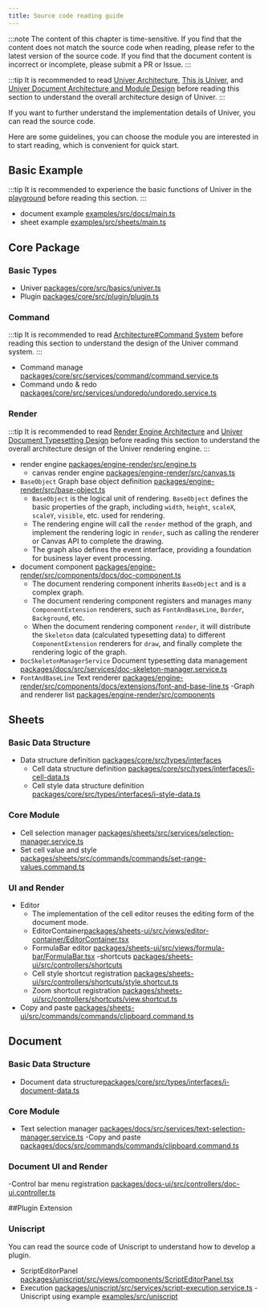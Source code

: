 ```yaml
---
title: Source code reading guide
---
```


:::note
The content of this chapter is time-sensitive. If you find that the content does not match the source code when reading, please refer to the latest version of the source code. If you find that the document content is incorrect or incomplete, please submit a PR or Issue.
:::

:::tip
It is recommended to read [Univer Architecture](/en-us/guides/architecture/architecture/), [This is Univer](/en-us/blog/this-is-univer), and [Univer Document Architecture and Module Design](/en-us/blog/univer-doc-architecture) before reading this section to understand the overall architecture design of Univer.
:::

If you want to further understand the implementation details of Univer, you can read the source code.

Here are some guidelines, you can choose the module you are interested in to start reading, which is convenient for quick start.

## Basic Example

:::tip
It is recommended to experience the basic functions of Univer in the [playground](/en-us/playground) before reading this section.
:::

- document example [examples/src/docs/main.ts](https://github.com/dream-num/univer/blob/dev/examples/src/docs/main.ts)
- sheet example [examples/src/sheets/main.ts](https://github.com/dream-num/univer/blob/dev/examples/src/sheets/main.ts)

## Core Package

### Basic Types

- Univer [packages/core/src/basics/univer.ts](https://github.com/dream-num/univer/blob/dev/packages/core/src/basics/univer.ts)
- Plugin [packages/core/src/plugin/plugin.ts](https://github.com/dream-num/univer/blob/dev/packages/core/src/plugin/plugin.ts)

### Command

:::tip
It is recommended to read [Architecture#Command System](/en-us/guides/architecture/architecture/#command-system) before reading this section to understand the design of the Univer command system.
:::

- Command manage [packages/core/src/services/command/command.service.ts](https://github.com/dream-num/univer/blob/dev/packages/core/src/services/command/command.service.ts)
- Command undo & redo [packages/core/src/services/undoredo/undoredo.service.ts](https://github.com/github/dream-num/univer/blob/dev/packages/core/src/services/undoredo/undoredo.service.ts)

### Render

:::tip
It is recommended to read [Render Engine Architecture](/en-us/guides/architecture/renderer/) and [Univer Document Typesetting Design](/en-us/blog/doc-typesetting-design) before reading this section to understand the overall architecture design of the Univer rendering engine.
:::

- render engine [packages/engine-render/src/engine.ts](https://github.com/dream-num/univer/blob/dev/packages/engine-render/src/engine.ts)
  - canvas render engine [packages/engine-render/src/canvas.ts](https://github.com/dream-num/univer/blob/dev/packages/engine-render/src/canvas.ts)
- `BaseObject` Graph base object definition [packages/engine-render/src/base-object.ts](https://github.com/dream-num/univer/blob/dev/packages/engine-render/src/base-object.ts)
  - `BaseObject` is the logical unit of rendering. `BaseObject` defines the basic properties of the graph, including `width`, `height`, `scaleX`, `scaleY`, `visible`, etc. used for rendering.
  - The rendering engine will call the `render` method of the graph, and implement the rendering logic in `render`, such as calling the renderer or Canvas API to complete the drawing.
  - The graph also defines the event interface, providing a foundation for business layer event processing.
- document component [packages/engine-render/src/components/docs/doc-component.ts](https://github.com/dream-num/univer/blob/dev/packages/engine-render/src/components/docs/doc-component.ts)
  - The document rendering component inherits `BaseObject` and is a complex graph.
  - The document rendering component registers and manages many `ComponentExtension` renderers, such as `FontAndBaseLine`, `Border`, `Background`, etc.
  - When the document rendering component `render`, it will distribute the `Skeleton` data (calculated typesetting data) to different `ComponentExtension` renderers for `draw`, and finally complete the rendering logic of the graph.
- `DocSkeletonManagerService` Document typesetting data management [packages/docs/src/services/doc-skeleton-manager.service.ts](https://github.com/dream-num/univer/blob/dev/packages/docs/src/services/doc-skeleton-manager.service.ts)
- `FontAndBaseLine` Text renderer [packages/engine-render/src/components/docs/extensions/font-and-base-line.ts](https://github.com/dream-num/univer/blob/dev/packages/engine-render/src/components/docs/extensions/font-and-base-line.ts)
-Graph and renderer list [packages/engine-render/src/components](https://github.com/dream-num/univer/blob/dev/packages/engine-render/src/components)

## Sheets

### Basic Data Structure

- Data structure definition [packages/core/src/types/interfaces](https://github.com/dream-num/univer/blob/dev/packages/core/src/types/interfaces)
  - Cell data structure definition [packages/core/src/types/interfaces/i-cell-data.ts](https://github.com/dream-num/univer/blob/dev/packages/core/src/types/interfaces/i-cell-data.ts)
  - Cell style data structure definition [packages/core/src/types/interfaces/i-style-data.ts](https://github.com/dream-num/univer/blob/dev/packages/core/src/types/interfaces/i-style-data.ts)

### Core Module

- Cell selection manager [packages/sheets/src/services/selection-manager.service.ts](https://github.com/dream-num/univer/blob/dev/packages/sheets/src/services/selection-manager.service.ts)
- Set cell value and style [packages/sheets/src/commands/commands/set-range-values.command.ts](https://github.com/dream-num/univer/blob/dev/packages/sheets/src/commands/commands/set-range-values.command.ts)

### UI and Render

- Editor
  - The implementation of the cell editor reuses the editing form of the document mode.
  - EditorContainer[packages/sheets-ui/src/views/editor-container/EditorContainer.tsx](https://github.com/dream-num/univer/blob/dev/packages/sheets-ui/src/views/editor-container/EditorContainer.tsx)
  - FormulaBar editor [packages/sheets-ui/src/views/formula-bar/FormulaBar.tsx](https://github.com/dream-num/univer/blob/dev/packages/sheets-ui/src/views/formula-bar/FormulaBar.tsx)
  -shortcuts [packages/sheets-ui/src/controllers/shortcuts](https://github.com/dream-num/univer/tree/dev/packages/sheets-ui/src/controllers/shortcuts)
  - Cell style shortcut registration [packages/sheets-ui/src/controllers/shortcuts/style.shortcut.ts](https://github.com/dream-num/univer/blob/dev/packages/sheets-ui/src/controllers/shortcuts/style.shortcut.ts)
  - Zoom shortcut registration [packages/sheets-ui/src/controllers/shortcuts/view.shortcut.ts](https://github.com/dream-num/univer/blob/dev/packages/sheets-ui/src/controllers/shortcuts/view.shortcut.ts)
- Copy and paste [packages/sheets-ui/src/commands/commands/clipboard.command.ts](https://github.com/dream-num/univer/blob/dev/packages/sheets-ui/src/commands/commands/clipboard.command.ts)

## Document

### Basic Data Structure

- Document data structure[packages/core/src/types/interfaces/i-document-data.ts](https://github.com/dream-num/univer/blob/dev/packages/core/src/types/interfaces/i-document-data.ts)

### Core Module

- Text selection manager [packages/docs/src/services/text-selection-manager.service.ts](https://github.com/dream-num/univer/blob/dev/packages/docs/src/services/text-selection-manager.service.ts)
-Copy and paste [packages/docs/src/commands/commands/clipboard.command.ts](https://github.com/dream-num/univer/blob/dev/packages/docs/src/commands/commands/clipboard.command.ts)

### Document UI and Render

-Control bar menu registration [packages/docs-ui/src/controllers/doc-ui.controller.ts](https://github.com/dream-num/univer/blob/dev/packages/docs-ui/src/controllers/doc-ui.controller.ts)

##Plugin Extension

### Uniscript

You can read the source code of Uniscript to understand how to develop a plugin.

- ScriptEditorPanel [packages/uniscript/src/views/components/ScriptEditorPanel.tsx](https://github.com/dream-num/univer/blob/dev/packages/uniscript/src/views/components/ScriptEditorPanel.tsx)
- Execution [packages/uniscript/src/services/script-execution.service.ts](https://github.com/dream-num/univer/blob/dev/packages/uniscript/src/services/script-execution.service.ts)
-Uniscript using example [examples/src/uniscript](https://github.com/dream-num/univer/tree/dev/examples/src/uniscript)
